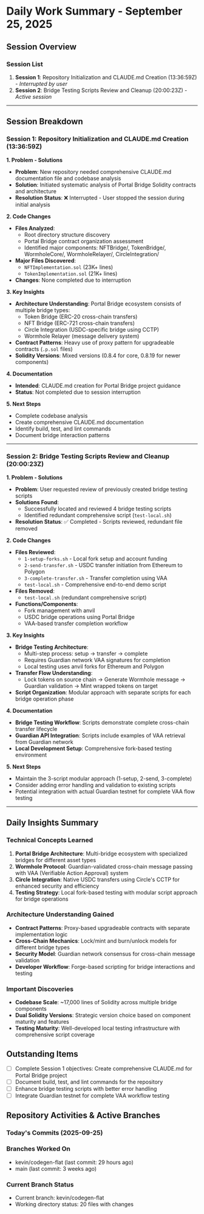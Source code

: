 # Daily Work Summary - September 25, 2025

## Session Overview

### Session List
1. **Session 1**: Repository Initialization and CLAUDE.md Creation (13:36:59Z) - *Interrupted by user*
2. **Session 2**: Bridge Testing Scripts Review and Cleanup (20:00:23Z) - *Active session*

---

## Session Breakdown

### Session 1: Repository Initialization and CLAUDE.md Creation (13:36:59Z)

**1. Problem - Solutions**
- **Problem**: New repository needed comprehensive CLAUDE.md documentation file and codebase analysis
- **Solution**: Initiated systematic analysis of Portal Bridge Solidity contracts and architecture
- **Resolution Status**: ❌ Interrupted - User stopped the session during initial analysis

**2. Code Changes**
- **Files Analyzed**:
  - Root directory structure discovery
  - Portal Bridge contract organization assessment
  - Identified major components: NFTBridge/, TokenBridge/, WormholeCore/, WormholeRelayer/, CircleIntegration/
- **Major Files Discovered**:
  - `NFTImplementation.sol` (23K+ lines)
  - `TokenImplementation.sol` (21K+ lines)
- **Changes**: None completed due to interruption

**3. Key Insights**
- **Architecture Understanding**: Portal Bridge ecosystem consists of multiple bridge types:
  - Token Bridge (ERC-20 cross-chain transfers)
  - NFT Bridge (ERC-721 cross-chain transfers)
  - Circle Integration (USDC-specific bridge using CCTP)
  - Wormhole Relayer (message delivery system)
- **Contract Patterns**: Heavy use of proxy pattern for upgradeable contracts (`.p.sol` files)
- **Solidity Versions**: Mixed versions (0.8.4 for core, 0.8.19 for newer components)

**4. Documentation**
- **Intended**: CLAUDE.md creation for Portal Bridge project guidance
- **Status**: Not completed due to session interruption

**5. Next Steps**
- Complete codebase analysis
- Create comprehensive CLAUDE.md documentation
- Identify build, test, and lint commands
- Document bridge interaction patterns

---

### Session 2: Bridge Testing Scripts Review and Cleanup (20:00:23Z)

**1. Problem - Solutions**
- **Problem**: User requested review of previously created bridge testing scripts
- **Solutions Found**:
  - Successfully located and reviewed 4 bridge testing scripts
  - Identified redundant comprehensive script (`test-local.sh`)
- **Resolution Status**: ✅ Completed - Scripts reviewed, redundant file removed

**2. Code Changes**
- **Files Reviewed**:
  - `1-setup-forks.sh` - Local fork setup and account funding
  - `2-send-transfer.sh` - USDC transfer initiation from Ethereum to Polygon
  - `3-complete-transfer.sh` - Transfer completion using VAA
  - `test-local.sh` - Comprehensive end-to-end demo script
- **Files Removed**:
  - `test-local.sh` (redundant comprehensive script)
- **Functions/Components**:
  - Fork management with anvil
  - USDC bridge operations using Portal Bridge
  - VAA-based transfer completion workflow

**3. Key Insights**
- **Bridge Testing Architecture**:
  - Multi-step process: setup → transfer → complete
  - Requires Guardian network VAA signatures for completion
  - Local testing uses anvil forks for Ethereum and Polygon
- **Transfer Flow Understanding**:
  - Lock tokens on source chain → Generate Wormhole message → Guardian validation → Mint wrapped tokens on target
- **Script Organization**: Modular approach with separate scripts for each bridge operation phase

**4. Documentation**
- **Bridge Testing Workflow**: Scripts demonstrate complete cross-chain transfer lifecycle
- **Guardian API Integration**: Scripts include examples of VAA retrieval from Guardian network
- **Local Development Setup**: Comprehensive fork-based testing environment

**5. Next Steps**
- Maintain the 3-script modular approach (1-setup, 2-send, 3-complete)
- Consider adding error handling and validation to existing scripts
- Potential integration with actual Guardian testnet for complete VAA flow testing

---

## Daily Insights Summary

### Technical Concepts Learned
1. **Portal Bridge Architecture**: Multi-bridge ecosystem with specialized bridges for different asset types
2. **Wormhole Protocol**: Guardian-validated cross-chain message passing with VAA (Verifiable Action Approval) system
3. **Circle Integration**: Native USDC transfers using Circle's CCTP for enhanced security and efficiency
4. **Testing Strategy**: Local fork-based testing with modular script approach for bridge operations

### Architecture Understanding Gained
- **Contract Patterns**: Proxy-based upgradeable contracts with separate implementation logic
- **Cross-Chain Mechanics**: Lock/mint and burn/unlock models for different bridge types
- **Security Model**: Guardian network consensus for cross-chain message validation
- **Developer Workflow**: Forge-based scripting for bridge interactions and testing

### Important Discoveries
- **Codebase Scale**: ~17,000 lines of Solidity across multiple bridge components
- **Dual Solidity Versions**: Strategic version choice based on component maturity and features
- **Testing Maturity**: Well-developed local testing infrastructure with comprehensive script coverage

## Outstanding Items
- [ ] Complete Session 1 objectives: Create comprehensive CLAUDE.md for Portal Bridge project
- [ ] Document build, test, and lint commands for the repository
- [ ] Enhance bridge testing scripts with better error handling
- [ ] Integrate Guardian testnet for complete VAA workflow testing
## Repository Activities & Active Branches

### Today's Commits (2025-09-25)


### Branches Worked On
- kevin/codegen-flat (last commit: 29 hours ago)
- main (last commit: 3 weeks ago)

### Current Branch Status
- Current branch: kevin/codegen-flat
- Working directory status: 20 files with changes
